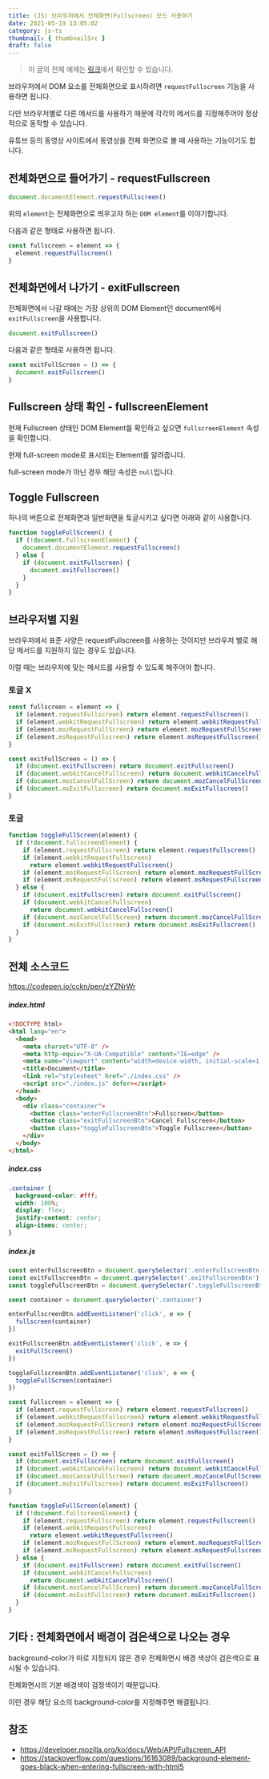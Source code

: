 ```yaml
---
title: (JS) 브라우저에서 전체화면(Fullscreen) 모드 사용하기
date: 2021-05-19 13:05:02
category: js-ts
thumbnail: { thumbnailSrc }
draft: false
---
```


> 이 글의 전체 예제는 [링크](https://codepen.io/cckn/pen/zYZNrWr)에서 확인할 수 있습니다.

브라우저에서 DOM 요소를 전체화면으로 표시하려면 `requestFullscreen` 기능을 사용하면 됩니다.

다만 브라우저별로 다른 메서드를 사용하기 때문에 각각의 메서드를 지정해주어야 정상적으로 동작할 수 있습니다.

유튜브 등의 동영상 사이트에서 동영상을 전체 화면으로 볼 때 사용하는 기능이기도 합니다.

## 전체화면으로 들어가기 - requestFullscreen

```js
document.documentElement.requestFullscreen()
```

위의 `element`는 전체화면으로 띄우고자 하는 `DOM element`를 이야기합니다.

다음과 같은 형태로 사용하면 됩니다.

```js
const fullscreen = element => {
  element.requestFullscreen()
}
```

## 전체화면에서 나가기 - exitFullscreen

전체화면에서 나갈 때에는 가장 상위의 DOM Element인 document에서 `exitFullscreen`을 사용합니다.

```js
document.exitFullscreen()
```

다음과 같은 형태로 사용하면 됩니다.

```js
const exitFullScreen = () => {
  document.exitFullscreen()
}
```

## Fullscreen 상태 확인 - fullscreenElement

현재 Fullscreen 상태인 DOM Element를 확인하고 싶으면 `fullscreenElement` 속성을 확인합니다.

현재 full-screen mode로 표시되는 Element를 알려줍니다.

full-screen mode가 아닌 경우 해당 속성은 `null`입니다.

## Toggle Fullscreen

하나의 버튼으로 전체화면과 일반화면을 토글시키고 싶다면 아래와 같이 사용합니다.

```js
function toggleFullScreen() {
  if (!document.fullscreenElement) {
    document.documentElement.requestFullscreen()
  } else {
    if (document.exitFullscreen) {
      document.exitFullscreen()
    }
  }
}
```

## 브라우저별 지원

브라우저에서 표준 사양은 requestFullscreen를 사용하는 것이지만 브라우저 별로 해당 메서드를 지원하지 않는 경우도 있습니다.

이럴 때는 브라우저에 맞는 메서드를 사용할 수 있도록 해주어야 합니다.

### 토글 X

```js
const fullscreen = element => {
  if (element.requestFullscreen) return element.requestFullscreen()
  if (element.webkitRequestFullscreen) return element.webkitRequestFullscreen()
  if (element.mozRequestFullScreen) return element.mozRequestFullScreen()
  if (element.msRequestFullscreen) return element.msRequestFullscreen()
}

const exitFullScreen = () => {
  if (document.exitFullscreen) return document.exitFullscreen()
  if (document.webkitCancelFullscreen) return document.webkitCancelFullscreen()
  if (document.mozCancelFullScreen) return document.mozCancelFullScreen()
  if (document.msExitFullscreen) return document.msExitFullscreen()
}
```

### 토글

```js
function toggleFullScreen(element) {
  if (!document.fullscreenElement) {
    if (element.requestFullscreen) return element.requestFullscreen()
    if (element.webkitRequestFullscreen)
      return element.webkitRequestFullscreen()
    if (element.mozRequestFullScreen) return element.mozRequestFullScreen()
    if (element.msRequestFullscreen) return element.msRequestFullscreen()
  } else {
    if (document.exitFullscreen) return document.exitFullscreen()
    if (document.webkitCancelFullscreen)
      return document.webkitCancelFullscreen()
    if (document.mozCancelFullScreen) return document.mozCancelFullScreen()
    if (document.msExitFullscreen) return document.msExitFullscreen()
  }
}
```

## 전체 소스코드

<https://codepen.io/cckn/pen/zYZNrWr>

<script async src="//jsfiddle.net/cckn_dev/d62c3g81/1/embed/"></script>

##### index.html

```html
<!DOCTYPE html>
<html lang="en">
  <head>
    <meta charset="UTF-8" />
    <meta http-equiv="X-UA-Compatible" content="IE=edge" />
    <meta name="viewport" content="width=device-width, initial-scale=1.0" />
    <title>Document</title>
    <link rel="stylesheet" href="./index.css" />
    <script src="./index.js" defer></script>
  </head>
  <body>
    <div class="container">
      <button class="enterFullscreenBtn">Fullscreen</button>
      <button class="exitFullscreenBtn">Cancel Fullscreen</button>
      <button class="toggleFullscreenBtn">Toggle Fullscreen</button>
    </div>
  </body>
</html>
```

##### index.css

```css
.container {
  background-color: #fff;
  width: 100%;
  display: flex;
  justify-content: center;
  align-items: center;
}
```

##### index.js

```js
const enterFullscreenBtn = document.querySelector('.enterFullscreenBtn')
const exitFullscreenBtn = document.querySelector('.exitFullscreenBtn')
const toggleFullscreenBtn = document.querySelector('.toggleFullscreenBtn')

const container = document.querySelector('.container')

enterFullscreenBtn.addEventListener('click', e => {
  fullscreen(container)
})

exitFullscreenBtn.addEventListener('click', e => {
  exitFullScreen()
})

toggleFullscreenBtn.addEventListener('click', e => {
  toggleFullScreen(container)
})

const fullscreen = element => {
  if (element.requestFullscreen) return element.requestFullscreen()
  if (element.webkitRequestFullscreen) return element.webkitRequestFullscreen()
  if (element.mozRequestFullScreen) return element.mozRequestFullScreen()
  if (element.msRequestFullscreen) return element.msRequestFullscreen()
}

const exitFullScreen = () => {
  if (document.exitFullscreen) return document.exitFullscreen()
  if (document.webkitCancelFullscreen) return document.webkitCancelFullscreen()
  if (document.mozCancelFullScreen) return document.mozCancelFullScreen()
  if (document.msExitFullscreen) return document.msExitFullscreen()
}

function toggleFullScreen(element) {
  if (!document.fullscreenElement) {
    if (element.requestFullscreen) return element.requestFullscreen()
    if (element.webkitRequestFullscreen)
      return element.webkitRequestFullscreen()
    if (element.mozRequestFullScreen) return element.mozRequestFullScreen()
    if (element.msRequestFullscreen) return element.msRequestFullscreen()
  } else {
    if (document.exitFullscreen) return document.exitFullscreen()
    if (document.webkitCancelFullscreen)
      return document.webkitCancelFullscreen()
    if (document.mozCancelFullScreen) return document.mozCancelFullScreen()
    if (document.msExitFullscreen) return document.msExitFullscreen()
  }
}
```

## 기타 : 전체화면에서 배경이 검은색으로 나오는 경우

background-color가 따로 지정되지 않은 경우 전체화면시 배경 색상이 검은색으로 표시될 수 있습니다.

전체화면시의 기본 배경색이 검정색이기 때문입니다.

이런 경우 해당 요소의 background-color를 지정해주면 해결됩니다.

## 참조

- <https://developer.mozilla.org/ko/docs/Web/API/Fullscreen_API>
- <https://stackoverflow.com/questions/16163089/background-element-goes-black-when-entering-fullscreen-with-html5>
